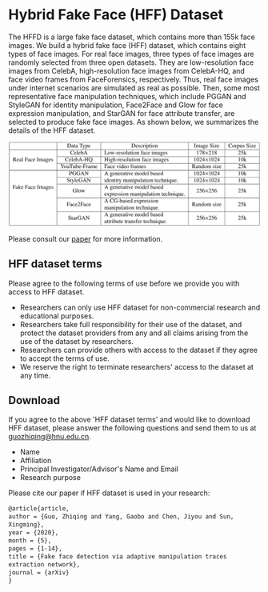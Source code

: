 # Hybrid Fake Face (HFF) Dataset 
The HFFD is a large fake face dataset, which contains more than 155k face images.
We build a hybrid fake face (HFF) dataset, which contains eight types of face images. For real face images, three types of face images are randomly selected from three open datasets. They are low-resolution face images from CelebA, high-resolution face images from CelebA-HQ, and face video frames from FaceForensics, respectively. Thus, real face images under internet scenarios are simulated as real as possible. Then, some most representative face manipulation techniques, which include PGGAN and StyleGAN for identity manipulation, Face2Face and Glow for face expression manipulation, and StarGAN for face attribute transfer, are selected to produce fake face images. As shown below, we summarizes the details of the HFF dataset.

<img src="table.png" alt="demo" width="700"/>

Please consult our [paper](https://arxiv.org/abs/2005.04945) for more information.

## HFF dataset terms
Please agree to the following terms of use before we provide you with access to HFF dataset.
* Researchers can only use HFF dataset for non-commercial research and educational purposes.
* Researchers take full responsibility for their use of the dataset, and protect the dataset providers from any and all claims arising from the use of the dataset by researchers.
* Researchers can provide others with access to the dataset if they agree to accept the terms of use.
* We reserve the right to terminate researchers' access to the dataset at any time.

## Download
If you agree to the above 'HFF dataset terms' and would like to download HFF dataset, please answer the following questions and send them to us at [guozhiqing@hnu.edu.cn](mailto:guozhiqing@hnu.edu.cn).
* Name
* Affiliation
* Principal Investigator/Advisor's Name and Email
* Research purpose

Please cite our paper if HFF dataset is used in your research:
```
@article{article,
author = {Guo, Zhiqing and Yang, Gaobo and Chen, Jiyou and Sun, Xingming},
year = {2020},
month = {5},
pages = {1-14},
title = {Fake face detection via adaptive manipulation traces extraction network},
journal = {arXiv}
}
```
